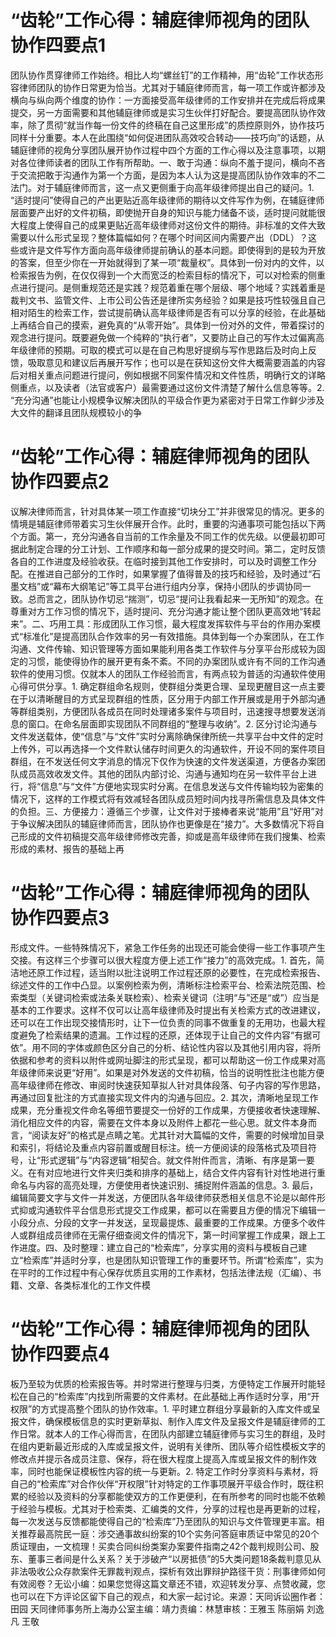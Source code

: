 # “齿轮”工作心得：辅庭律师视角的团队协作四要点1

团队协作贯穿律师工作始终。相比人均“螺丝钉”的工作精神，用“齿轮”工作状态形容律师团队的协作日常更为恰当。尤其对于辅庭律师而言，每一项工作或许都涉及横向与纵向两个维度的协作：一方面接受高年级律师的工作安排并在完成后将成果提交，另一方面需要和其他辅庭律师或是实习生伙伴打好配合。要提高团队协作效率，除了贯彻“就当作每一份文件的终稿在自己这里形成”的质控原则外，协作技巧同样十分重要。本人在此围绕“如何促进团队高效咬合转动——技巧向”的话题，从辅庭律师的视角分享团队展开协作过程中四个方面的工作心得以及注意事项，以期对各位律师读者的团队工作有所帮助。一、敢于沟通：纵向不羞于提问，横向不吝于交流把敢于沟通作为第一个方面，是因为本人认为这是提高团队协作效率的不二法门。对于辅庭律师而言，这一点又更侧重于向高年级律师提出自己的疑问。1.  “适时提问”使得自己的产出更贴近高年级律师的期待以文件写作为例，在辅庭律师层面要产出好的文件初稿，即使抛开自身的知识与能力储备不谈，适时提问就能很大程度上使得自己的成果更贴近高年级律师对这份文件的期待。非标准的文件大致需要以什么形式呈现？整体篇幅如何？在哪个时间区间内需要产出（DDL）？这些或许是文件写作方面向高年级律师提前确认的基本问题。即使得到的是较为开放的答案，但至少你在一开始就得到了某一项“裁量权”。具体到一份对内的文件，以检索报告为例，在仅仅得到一个大而宽泛的检索目标的情况下，可以对检索的侧重点进行提问。是侧重规范还是实践？规范着重在哪个层级、哪个地域？实践着重是裁判文书、监管文件、上市公司公告还是律所实务经验？如果是技巧性较强且自己相对陌生的检索工作，尝试提前确认高年级律师是否有可以分享的经验，在此基础上再结合自己的摸索，避免真的“从零开始”。具体到一份对外的文件，带着探讨的观念进行提问。既要避免做一个纯粹的“执行者”，又要防止自己的写作太过偏离高年级律师的预期。可取的模式可以是在自己构思好提纲与写作思路后及时向上反馈，吸取意见和建议后再展开写作；也可以是在获知这份文件大概需要涵盖的内容后对相关重点问题进行提问，例如根据不同案件情况和文件性质，明确行文的详略侧重点，以及读者（法官或客户）最需要通过这份文件清楚了解什么信息等等。2.  “充分沟通”也能让小规模争议解决团队的平级合作更为紧密对于日常工作鲜少涉及大文件的翻译且团队规模较小的争

# “齿轮”工作心得：辅庭律师视角的团队协作四要点2

议解决律师而言，针对具体某一项工作直接“切块分工”并非很常见的情况。更多的情境是辅庭律师带着实习生伙伴展开合作。此时，重要的沟通事项可能包括以下两个方面。第一，充分沟通各自当前的工作余量及不同工作的优先级。以便最初即可据此制定合理的分工计划、工作顺序和每一部分成果的提交时间。第二，定时反馈各自的工作进度及经验收获。在临时接到其他工作安排时，可以及时调整工作分配。在推进自己部分的工作时，如果掌握了值得普及的技巧和经验，及时通过“石墨文档”或“幕布大纲笔记”等工具平台进行组内分享，保持小团队的步调协同一致。总而言之，团队协作切忌“揣测”，切忌“提问让我看起来一无所知”的观念。在尊重对方工作习惯的情况下，适时提问、充分沟通才能让整个团队更高效地“转起来”。二、巧用工具：形成团队工作习惯，最大程度发挥软件与平台的作用办案模式“标准化”是提高团队合作效率的另一有效措施。具体到每一个办案团队，在工作沟通、文件传输、知识管理等方面如果能利用各类工作软件与分享平台形成较为固定的习惯，能使得协作的展开更有条不紊。不同的办案团队或许有不同的工作沟通软件的使用习惯。仅就本人的团队工作经验而言，有两点较为普适的沟通软件使用心得可供分享。1.  确定群组命名规则，使群组分类更合理、呈现更醒目这一点主要在于以清晰醒目的方式呈现群组的性质，区分用于内部工作开展或是用于外部沟通等群组类别，方便团队各成员在同时处理诸多案件与项目时，迅速搜寻想要发送消息的窗口。在命名层面即实现团队不同群组的“整理与收纳”。2.  区分讨论沟通与文件发送载体，使“信息”与“文件”实时分离除确保律所统一共享平台中文件的定时上传外，可以再选择一个文件默认储存时间更久的沟通软件，开设不同的案件项目群组，在不发送任何文字消息的情况下仅作为快速的文件发送渠道，方便各办案团队成员高效收发文件。其他的团队内部讨论、沟通与通知均在另一软件平台上进行，将“信息”与“文件”方便地实现实时分离。在信息发送与文件传输均较为密集的情况下，这样的工作模式将有效减轻各团队成员短时间内找寻所需信息及具体文件的负担。三、方便接力：遵循三个步骤，让文件对于接棒者来说“能用”且“好用”对于争议解决团队的辅庭律师而言，团队协作也更像是在“接力”。大多数情况下将自己形成的文件初稿提交高年级律师修改完善，抑或是高年级律师在我们搜集、检索形成的素材、报告的基础上再

# “齿轮”工作心得：辅庭律师视角的团队协作四要点3

形成文件。一些特殊情况下，紧急工作任务的出现还可能会使得一些工作事项产生交接。有这样三个步骤可以很大程度方便上述工作“接力”的高效完成。1.  首先，简洁地还原工作过程，适当附以批注说明工作过程还原的必要性，在完成检索报告、综述文件的工作中凸显。以案例检索为例，清晰标注检索平台、检索法院范围、检索类型（关键词检索或法条关联检索）、检索关键词（注明“与”还是“或”）应当是基本的工作要求。这样不仅可以让高年级律师及时提出有关检索方式的改进建议，还可以在工作出现交接情形时，让下一位负责的同事不做重复的无用功，也最大程度避免了检索结果的遗漏。工作过程的还原，还体现于让自己的文件内容“有据可依”。用不同的字体或颜色区分自己的分析、结论性内容以及其他引用内容，将所依据和参考的资料以附件或网址脚注的形式呈现，都可以帮助这一份工作成果对高年级律师来说更“好用”。如果是对外发送的文件初稿，恰当的说明性批注也能方便高年级律师在修改、审阅时快速获知草拟人针对具体段落、句子内容的写作思路，再通过回复批注的方式直接实现文件内的沟通与回应。2.  其次，清晰地呈现工作成果，充分重视文件命名等细节要提交一份好的工作成果，方便接收者快速理解、消化相应文件的内容，需要在文件本身以及附件上都花一些心思。就文件本身而言，“阅读友好”的格式是点睛之笔。尤其针对大篇幅的文件，需要的时候增加目录和索引，将结论及重点内容前置或醒目标注。统一方便阅读的段落格式及项目符号，让“形式逻辑”与“内容逻辑”相契合。就文件附件而言，清晰、有序是第一要义。在有对应地进行文件夹归类和排序的基础上，结合文件内容有针对性地进行重命名与内容的高亮处理，方便使用者快速识别、捕捉附件涵盖的信息。3.  最后，编辑简要文字与文件一并发送，方便团队各年级律师获悉相关信息不论是以邮件形式抑或沟通软件平台信息形式提交工作成果，都可以在需要且方便的情况下编辑一小段分点、分段的文字一并发送，呈现最提炼、最重要的工作成果。方便多个收件人或群组成员律师在无需仔细查阅文件的情况下，第一时间掌握工作成果，跟上工作进度。四、及时整理：建立自己的“检索库”，分享实用的资料与模板自己建立“检索库”并适时分享，也是团队知识管理工作的重要环节。所谓“检索库”，实为在平时的工作过程中有心保存优质且实用的工作素材，包括法律法规（汇编）、书籍、文章、各类标准化的工作文件模

# “齿轮”工作心得：辅庭律师视角的团队协作四要点4

板乃至较为优质的检索报告等。并时常进行整理与归类，方便特定工作展开时能轻松在自己的“检索库”内找到所需要的文件素材。在此基础上再作适时分享，用“开权限”的方式提高整个团队的协作效率。1.  平时建立群组分享最新的入库文件或呈报文件，确保模板信息的实时更新草拟、制作入库文件及呈报文件是辅庭律师的工作日常。就本人的工作心得而言，在团队内部建立辅庭律师与实习生的群组，及时在组内更新最近形成的入库或呈报文件，说明有关律所、团队等介绍性模板文字的修改点并提示各成员注意、保存，将在很大程度上提高入库或呈报文件的制作效率，同时也能保证模板性内容的统一与更新。2.  特定工作时分享资料与素材，将自己的“检索库”对合作伙伴“开权限”针对特定的工作事项展开平级合作时，既往积累的经验以及资料的分享都能使双方的工作更便利，在有所参考的同时也能不依赖于经验与模板。尤其对于检索类、汇编类的文件，分享的过程也是再更新的过程，每一次发送与反馈都能使得自己的“检索库”乃至团队的知识与文件管理更丰富。相关推荐最高院民一庭：涉交通事故纠纷案的10个实务问答庭审质证中常见的20个质证理由，一文梳理！买卖合同纠纷类案办案要件指南之42个裁判规则公司、股东、董事三者间是什么关系？关于涉破产“以房抵债”的5大类问题18条裁判意见从非法吸收公众存款案件无罪裁判观点，探析有效出罪辩护路径干货：刑事律师如何有效阅卷？无讼小编：如果您觉得这篇文章还不错，欢迎转发分享、点赞收藏，您也可以在下方评论区留下自己的观点，和大家一起讨论。来源：天同诉讼圈作者：田园 天同律师事务所上海办公室主编：靖力责编：林慧审核：王雅玉 陈丽娟 刘逸凡 王敬

